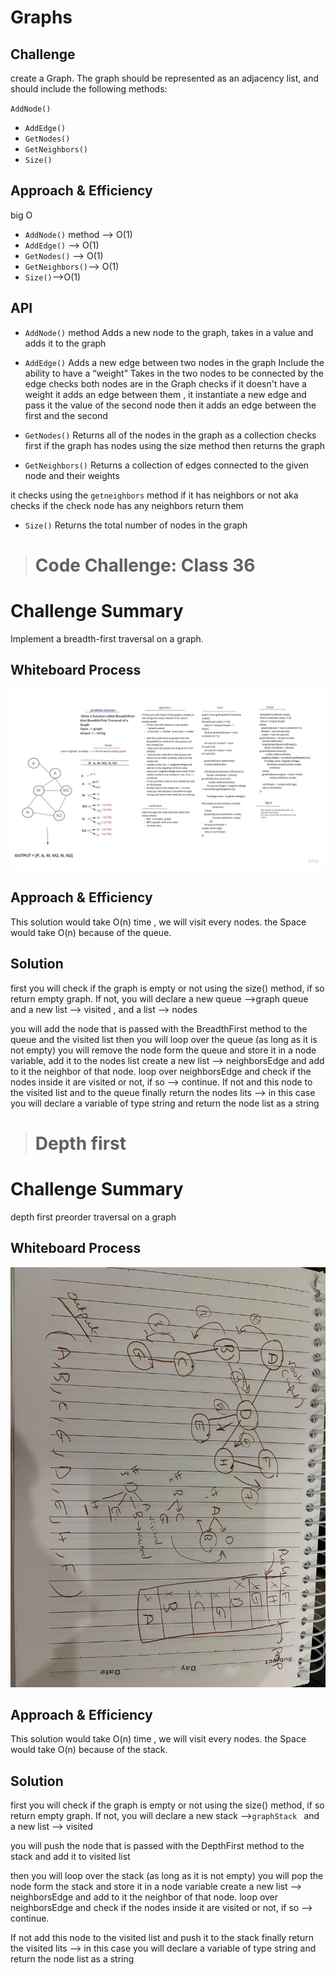 

# Graphs


## Challenge
  create a Graph. The graph should be represented as an adjacency list, and should include the following methods:

   `AddNode()`
- `AddEdge()` 
- `GetNodes()` 
- `GetNeighbors()`
- `Size()`


## Approach & Efficiency
big O 

- `AddNode()` method --> O(1)
- `AddEdge()` --> O(1)
- `GetNodes()` --> O(1)
- `GetNeighbors()`--> O(1)
- `Size()`-->O(1)



## API

- `AddNode()` method 
Adds a new node to the graph, takes in a value and adds it to the graph 

- `AddEdge()`
Adds a new edge between two nodes in the graph
Include the ability to have a “weight”
Takes in the two nodes to be connected by the edge
checks both nodes are in the Graph
checks if  it doesn't have a weight
it adds an edge between them , it instantiate a new edge and pass it the value of the second node 
then it  adds an edge between the first and the second 



- `GetNodes()`
Returns all of the nodes in the graph as a collection 
checks first if the graph has nodes using the size method then returns the graph  

- `GetNeighbors()`
Returns a collection of edges connected to the given node and their weights

 it checks using the `getneighbors` method if it has neighbors or not
 aka  checks  if the check node has any neighbors return them

- `Size()`
Returns the total number of nodes in the graph



> # Code Challenge: Class 36
 

 # Challenge Summary
Implement a breadth-first traversal on a graph.

## Whiteboard Process
![](../assets/BFS.jpg)

## Approach & Efficiency
This solution would take O(n) time , we will visit every nodes.
the  Space  would take O(n) because of the queue.

## Solution

first you will check if the graph is empty or not using the size() method, if so return empty graph. 
If not, you will declare a new queue -->graph queue 
and a new list --> visited , and a list --> nodes 

you will add the node that is passed with the  BreadthFirst method to the queue and the visited list 
then you will loop over the queue (as long as it is not empty)
you will remove the node form the queue and store it in a node variable, add it to the nodes list 
create a new list --> neighborsEdge and add to it the neighbor of that node. 
loop over neighborsEdge and check if the nodes inside it are visited or not, if so --> continue. 
If not and this node to the visited list and to the queue 
finally return the nodes lits --> in this case you will declare a variable of type string and return the node list as a string 






> # Depth first

# Challenge Summary
depth first preorder traversal on a graph

## Whiteboard Process
![](../assets/Dfs.jpg)

## Approach & Efficiency

This solution would take O(n) time , we will visit every nodes.
the  Space  would take O(n) because of the stack.







## Solution
first you will check if the graph is empty or not using the size() method, if so return empty graph. 
If not, you will declare a new stack -->`graphStack `
and a new list --> visited 

you will push the node that is passed with the DepthFirst  method to the stack and add it to visited list 

then you will loop over the stack (as long as it is not empty)
you will pop the node form the stack and store it in a node variable
create a new list --> neighborsEdge and add to it the neighbor of that node. 
loop over neighborsEdge and check if the nodes inside it are visited or not, if so --> continue. 

If not add this node to the visited list and push it to the stack 
finally return the visited  lits --> in this case you will declare a variable of type string and return the node list as a string 